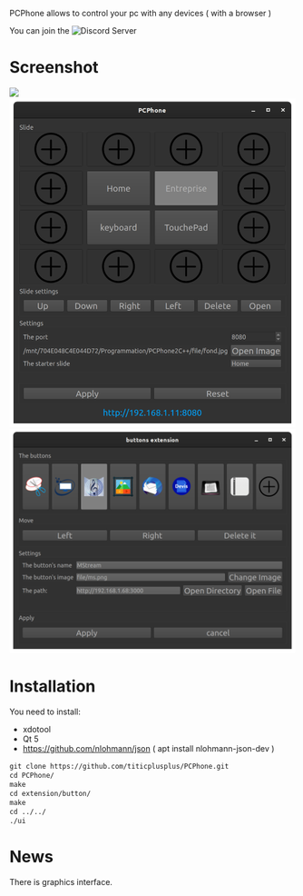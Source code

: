 PCPhone allows to control your pc with any devices ( with a browser )

You can join the ![Discord Server](https://discord.com/invite/aMNZXdrXVh)

# Screenshot
![](/screen/screen2.png)
![](/screen/screen3.png)
![](/screen/screen4.png)


# Installation

You need to install:

- xdotool
- Qt 5
- https://github.com/nlohmann/json	( apt install nlohmann-json-dev )

```
git clone https://github.com/titicplusplus/PCPhone.git
cd PCPhone/
make
cd extension/button/
make
cd ../../
./ui
```

# News

There is graphics interface.


